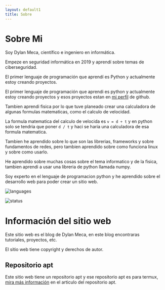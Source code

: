 ```yaml
---
layout: default1
title: Sobre
---
```

  
# Sobre Mi

Soy Dylan Meca, científico e ingeniero en informática.

Empeze en seguridad informática en 2019 y aprendí sobre temas de ciberseguridad.

El primer lenguaje de programación que aprendí es Python y actualmente estoy creando proyectos.

El primer lenguaje de programación que aprendi es python y actualmente estoy creando proyectos y esos proyectos estan en [mi perfil](https://github.com/dylan14567) de github.

Tambien aprendi fisica por lo que tuve planeado crear una calculadora de algunas formulas matematicas, como el calculo de velocidad.

La formula matematica del calculo de velocida es ``` v = d ÷ t ``` y en python solo se tendria que poner ``` d / t ``` y haci se haria una calculadora de esa formula matematica.

Tambien he aprendido sobre lo que son las librerias, frameworks y sobre fundamentos de redes, pero tambien aprendido sobre como funciona linux y sobre como usarlo.

He aprendido sobre muchas cosas sobre el tema informatico y de la fisica, tambien aprendi a usar una libreria de python llamada numpy.

Soy experto en el lenguaje de programacion python y he aprendido sobre el desarrollo web para poder crear un sitio web.

![languages](https://github-readme-stats.vercel.app/api/top-langs/?username=dylan14567&layout=compact)

![status](https://github-readme-stats.vercel.app/api?username=dylan14567)

# Información del sitio web

Este sitio web es el blog de Dylan Meca, en este blog encontraras tutoriales, proyectos, etc.

El sitio web tiene copyright y derechos de autor.

## Repositorio apt

Este sitio web tiene un repositorio apt y ese repositorio apt es para termux, [mira más información](https://dylan14567.github.io/2021/03/09/lab-termux.html) en el articulo del repositorio apt. 

